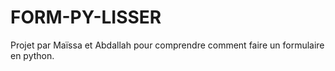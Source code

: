 # FORM-PY-LISSER
Projet par Maïssa et Abdallah pour comprendre comment faire un formulaire en python.
